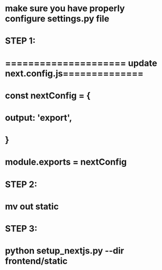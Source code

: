 # make sure you have properly configure settings.py file

# STEP 1:

# ===================== update next.config.js==============

# const nextConfig = {

# output: 'export',

# }

# module.exports = nextConfig

# STEP 2:

# mv out static

# STEP 3:

# python setup_nextjs.py --dir frontend/static
